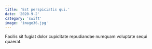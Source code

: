 ```yaml
---
title: 'Est perspiciatis qui.'
date: '2020-9-2'
category: 'swift'
image: 'image36.jpg'
---
```


Facilis sit fugiat dolor cupiditate repudiandae numquam voluptate sequi quaerat.
